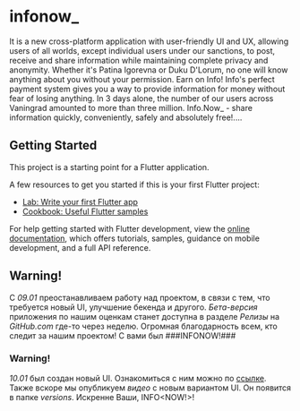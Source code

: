 # infonow_

It is a new cross-platform application with user-friendly UI and UX, allowing users of all worlds, except individual users under our sanctions, to post, receive and share information while maintaining complete privacy and anonymity. Whether it's Patina Igorevna or Duku D'Lorum, no one will know anything about you without your permission. Earn on Info! Info's perfect payment system gives you a way to provide information for money without fear of losing anything. In 3 days alone, the number of our users across Vaningrad amounted to more than three million. Info.Now_ - share information quickly, conveniently, safely and absolutely free!....

## Getting Started

This project is a starting point for a Flutter application.

A few resources to get you started if this is your first Flutter project:

- [Lab: Write your first Flutter app](https://docs.flutter.dev/get-started/codelab)
- [Cookbook: Useful Flutter samples](https://docs.flutter.dev/cookbook)

For help getting started with Flutter development, view the
[online documentation](https://docs.flutter.dev/), which offers tutorials,
samples, guidance on mobile development, and a full API reference.

## Warning!

С _09.01_ преостанавливаем работу над проектом, в связи с тем, что требуется новый UI, улучшение бекенда и другого. 
_Бета-версия_ приложения по нашим оценкам станет доступна в разделе _Релизы_ на _GitHub.com_ где-то через неделю. 
Огромная благодарность всем, кто следит за нашим проектом! С вами был ###INFONOW!###

### Warning! 

_10.01_ был создан новый UI. Ознакомиться с ним можно по [ссылке]('https://www.figma.com/file/OLF1rKCrozPrkzXrBJ5m6P/INFONOW_?type=design&node-id=0%3A1&mode=design&t=5HuiEsoq5Hj8dtru-1'). 
Также вскоре мы опубликуем _видео_ с новым вариантом UI. Он появится в папке _versions_.
Искренне Ваши, INFO<NOW!>!

